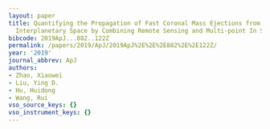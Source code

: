 ```yaml
---
layout: paper
title: Quantifying the Propagation of Fast Coronal Mass Ejections from the Sun to
  Interplanetary Space by Combining Remote Sensing and Multi-point In Situ Observations
bibcode: 2019ApJ...882..122Z
permalink: /papers/2019/ApJ/2019ApJ%2E%2E%2E882%2E%2E122Z/
year: '2019'
journal_abbrev: ApJ
authors:
- Zhao, Xiaowei
- Liu, Ying D.
- Hu, Huidong
- Wang, Rui
vso_source_keys: {}
vso_instrument_keys: {}
---
```


